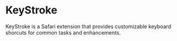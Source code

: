 # KeyStroke
KeyStroke is a Safari extension that provides customizable keyboard shorcuts for common tasks and enhancements.
